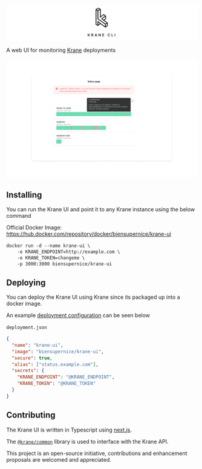 ![UI-Banner](images/banner.png)

A web UI for monitoring [Krane](https://www.krane.sh/) deployments

![UI](images/ui-page.png)

## Installing

You can run the Krane UI and point it to any Krane instance using the below command

Official Docker Image: https://hub.docker.com/repository/docker/biensupernice/krane-ui

```
docker run -d --name krane-ui \
    -e KRANE_ENDPOINT=http://example.com \
    -e KRANE_TOKEN=changeme \
    -p 3000:3000 biensupernice/krane-ui
```

## Deploying

You can deploy the Krane UI using Krane since its packaged up into a docker image.

An example [deployment configuration](https://www.krane.sh/#/docs/deployment) can be seen below

`deployment.json`

```json
{
  "name": "krane-ui",
  "image": "biensupernice/krane-ui",
  "secure": true,
  "alias": ["status.example.com"],
  "secrets": {
    "KRANE_ENDPOINT": "@KRANE_ENDPOINT",
    "KRANE_TOKEN": "@KRANE_TOKEN"
  }
}
```

## Contributing

The Krane UI is written in Typescript using [next.js](https://nextjs.org/).

The [`@krane/common`](https://github.com/krane/common) library is used to interface with the Krane API.

This project is an open-source initiative, contributions and enhancement proposals are welcomed and appreciated.
